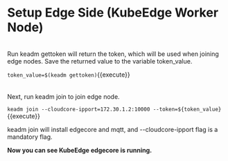 # Setup Edge Side (KubeEdge Worker Node)
<br>
Run keadm gettoken will return the token, which will be used when joining edge nodes. Save the returned value to the variable token_value.

`token_value=$(keadm gettoken)`{{execute}}  
<br>
<br>
Next, run keadm join to join edge node.  
  
`keadm join --cloudcore-ipport=172.30.1.2:10000 --token=${token_value}`{{execute}}  


keadm join will install edgecore and mqtt, and --cloudcore-ipport flag is a mandatory flag.   
     
**Now you can see KubeEdge edgecore is running.**


